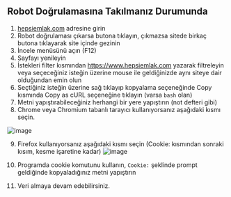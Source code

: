 ## Robot Doğrulamasına Takılmanız Durumunda
1. [hepsiemlak.com](https://www.hepsiemlak.com) adresine girin
2. Robot doğrulaması çıkarsa butona tıklayın, çıkmazsa sitede birkaç butona tıklayarak site içinde gezinin
3. İncele menüsünü açın (F12)
4. Sayfayı yenileyin
5. İstekleri filter kısmından https://www.hepsiemlak.com yazarak filtreleyin veya seçeceğiniz isteğin üzerine mouse ile geldiğinizde aynı siteye dair olduğundan emin olun
6. Seçtiğiniz isteğin üzerine sağ tıklayıp kopyalama seçeneğinde Copy kısmında Copy as cURL seçeneğine tıklayın (varsa `bash` olan)
7. Metni yapıştırabileceğiniz herhangi bir yere yapıştırın (not defteri gibi)
8. Chrome veya Chromium tabanlı tarayıcı kullanıyorsanız aşağıdaki kısmı seçin.
 
![image](https://i.imgur.com/kyMk8w0.png)

9. Firefox kullanıyorsanız aşağıdaki kısmı seçin (Cookie: kısmından sonraki kısım, kesme işaretine kadar)
![image](https://i.imgur.com/hny0225.png)

10. Programda cookie komutunu kullanın, `Cookie:` şeklinde prompt geldiğinde kopyaladığınız metni yapıştırın
11. Veri almaya devam edebilirsiniz.